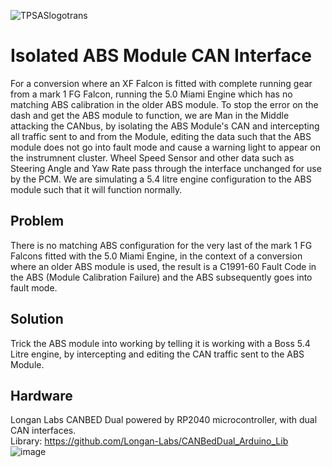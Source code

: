 ![TPSASlogotrans](https://github.com/user-attachments/assets/05cb5cdc-1c9e-474e-89eb-074462c9b788)

# Isolated ABS Module CAN Interface

For a conversion where an XF Falcon is fitted with complete running gear from a mark 1 FG Falcon, running the 5.0 Miami Engine which has no matching ABS calibration in the older ABS module. To stop the error on the dash and get the ABS module to function, we are Man in the Middle attacking the CANbus, by isolating the ABS Module's CAN and intercepting all traffic sent to and from the Module, editing the data such that the ABS module does not go into fault mode and cause a warning light to appear on the instrumnent cluster. Wheel Speed Sensor and other data such as Steering Angle and Yaw Rate pass through the interface unchanged for use by the PCM. We are simulating a 5.4 litre engine configuration to the ABS module such that it will function normally.

## Problem
There is no matching ABS configuration for the very last of the mark 1 FG Falcons fitted with the 5.0 Miami Engine, in the context of a conversion where an older ABS module is used, the result is a C1991-60 Fault Code in the ABS (Module Calibration Failure) and the ABS subsequently goes into fault mode.

## Solution
Trick the ABS module into working by telling it is working with a Boss 5.4 Litre engine, by intercepting and editing the CAN traffic sent to the ABS Module.

## Hardware
Longan Labs CANBED Dual powered by RP2040 microcontroller, with dual CAN interfaces.  
Library: https://github.com/Longan-Labs/CANBedDual_Arduino_Lib  
![image](https://github.com/user-attachments/assets/166ab3f9-509d-491a-bf40-d8cc84eb1994)






